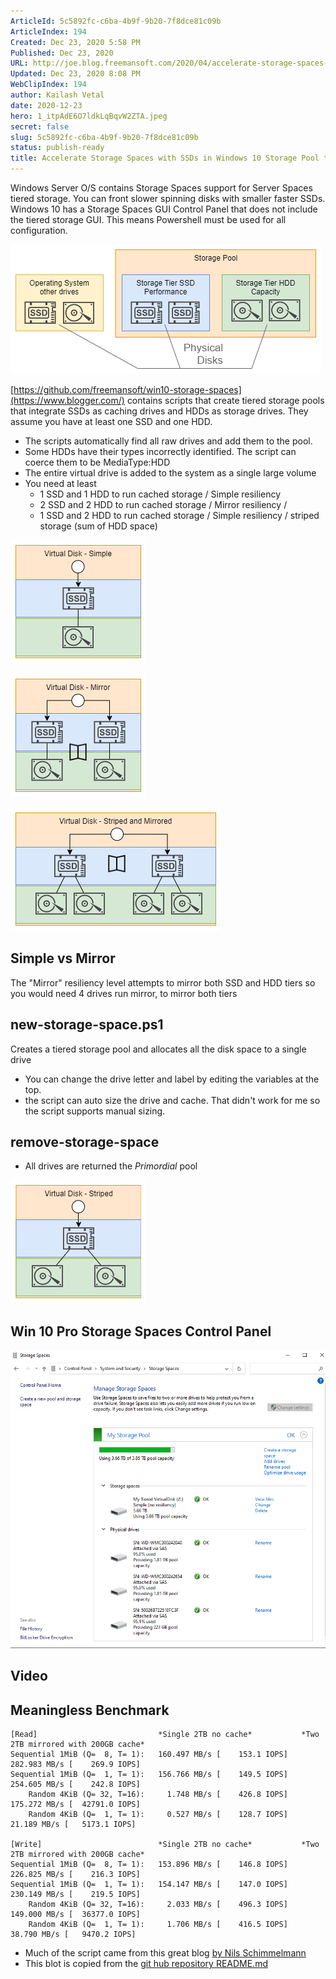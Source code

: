 ```yaml
---
ArticleId: 5c5892fc-c6ba-4b9f-9b20-7f8dce81c09b
ArticleIndex: 194
Created: Dec 23, 2020 5:58 PM
Published: Dec 23, 2020
URL: http://joe.blog.freemansoft.com/2020/04/accelerate-storage-spaces-with-ssds-in.html
Updated: Dec 23, 2020 8:08 PM
WebClipIndex: 194
author: Kailash Vetal
date: 2020-12-23
hero: 1_itpAdE6O7ldkLqBqvW2ZTA.jpeg
secret: false
slug: 5c5892fc-c6ba-4b9f-9b20-7f8dce81c09b
status: publish-ready
title: Accelerate Storage Spaces with SSDs in Windows 10 Storage Pool tiers
---
```

Windows Server O/S contains Storage Spaces support for Server Spaces tiered storage. You can front slower spinning disks with smaller faster SSDs. Windows 10 has a Storage Spaces GUI Control Panel that does not include the tiered storage GUI. This means Powershell must be used for all configuration.

![194%200f7842fed6cf468d89694e3ac57dd2d6/physical-disks.png](194%200f7842fed6cf468d89694e3ac57dd2d6/physical-disks.png)

[https://github.com/freemansoft/win10-storage-spaces](https://www.blogger.com/) contains scripts that create tiered storage pools that integrate SSDs as caching drives and HDDs as storage drives. They assume you have at least one SSD and one HDD.

- The scripts automatically find all raw drives and add them to the pool.
- Some HDDs have their types incorrectly identified. The script can coerce them to be MediaType:HDD
- The entire virtual drive is added to the system as a single large volume
- You need at least
    - 1 SSD and 1 HDD to run cached storage / Simple resiliency
    - 2 SSD and 2 HDD to run cached storage / Mirror resiliency /
    - 1 SSD and 2 HDD to run cached storage / Simple resiliency / striped storage (sum of HDD space)

![194%200f7842fed6cf468d89694e3ac57dd2d6/simple.png](194%200f7842fed6cf468d89694e3ac57dd2d6/simple.png)

![194%200f7842fed6cf468d89694e3ac57dd2d6/mirror-simple.png](194%200f7842fed6cf468d89694e3ac57dd2d6/mirror-simple.png)

![194%200f7842fed6cf468d89694e3ac57dd2d6/mirror-stripe.png](194%200f7842fed6cf468d89694e3ac57dd2d6/mirror-stripe.png)

## Simple vs Mirror

The "Mirror" resiliency level attempts to mirror both SSD and HDD tiers so you would need 4 drives run mirror, to mirror both tiers

## new-storage-space.ps1

Creates a tiered storage pool and allocates all the disk space to a single drive

- You can change the drive letter and label by editing the variables at the top.
- the script can auto size the drive and cache. That didn't work for me so the script supports manual sizing.

## remove-storage-space

- All drives are returned the *Primordial* pool

![194%200f7842fed6cf468d89694e3ac57dd2d6/stripe-simple.png](194%200f7842fed6cf468d89694e3ac57dd2d6/stripe-simple.png)

## Win 10 Pro Storage Spaces Control Panel

![194%200f7842fed6cf468d89694e3ac57dd2d6/storage-spaces-cp.png](194%200f7842fed6cf468d89694e3ac57dd2d6/storage-spaces-cp.png)

## Video

## Meaningless Benchmark

```
[Read]                           *Single 2TB no cache*           *Two 2TB mirrored with 200GB cache*
Sequential 1MiB (Q=  8, T= 1):   160.497 MB/s [    153.1 IOPS]   282.983 MB/s [    269.9 IOPS]
Sequential 1MiB (Q=  1, T= 1):   156.766 MB/s [    149.5 IOPS]   254.605 MB/s [    242.8 IOPS]
    Random 4KiB (Q= 32, T=16):     1.748 MB/s [    426.8 IOPS]   175.272 MB/s [  42791.0 IOPS]
    Random 4KiB (Q=  1, T= 1):     0.527 MB/s [    128.7 IOPS]    21.189 MB/s [   5173.1 IOPS]

[Write]                          *Single 2TB no cache*           *Two 2TB mirrored with 200GB cache*
Sequential 1MiB (Q=  8, T= 1):   153.896 MB/s [    146.8 IOPS]   226.825 MB/s [    216.3 IOPS]
Sequential 1MiB (Q=  1, T= 1):   154.147 MB/s [    147.0 IOPS]   230.149 MB/s [    219.5 IOPS]
    Random 4KiB (Q= 32, T=16):     2.033 MB/s [    496.3 IOPS]   149.000 MB/s [  36377.0 IOPS]
    Random 4KiB (Q=  1, T= 1):     1.706 MB/s [    416.5 IOPS]    38.790 MB/s [   9470.2 IOPS]

```

- Much of the script came from this great blog [by Nils Schimmelmann](https://nils.schimmelmann.us/post/153541254987/intel-smart-response-technology-vs-windows-10)
- This blot is copied from the [git hub repository README.md](https://github.com/freemansoft/win10-storage-spaces)
